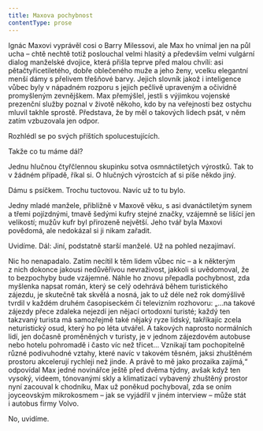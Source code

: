 ```yaml
---
title: Maxova pochybnost
contentType: prose
---
```


Ignác Maxovi vyprávěl cosi o Barry Milessovi, ale Max ho vnímal jen na půl ucha – chtě nechtě totiž poslouchal velmi hlasitý a především velmi vulgární dialog manželské dvojice, která přišla teprve před malou chvílí: asi pětačtyřicetiletého, dobře oblečeného muže a jeho ženy, vcelku elegantní menší dámy s přelivem třešňové barvy. Jejich slovník jakož i inteligence vůbec byly v nápadném rozporu s jejich pečlivě upraveným a očividně promyšleným zevnějškem. Max přemýšlel, jestli s výjimkou vojenské prezenční služby poznal v životě někoho, kdo by na veřejnosti bez ostychu mluvil takhle sprostě. Představa, že by měl o takových lidech psát, v něm zatím vzbuzovala jen odpor.

Rozhlédl se po svých příštích spolucestujících.

Takže co tu máme dál?

Jednu hlučnou čtyřčlennou skupinku sotva osmnáctiletých výrostků. Tak to v žádném případě, říkal si. O hlučných výrostcích ať si píše někdo jiný.

Dámu s psíčkem. Trochu tuctovou. Navíc už to tu bylo.

Jedny mladé manžele, přibližně v Maxově věku, s asi dvanáctiletým synem a třemi pojízdnými, tmavě šedými kufry stejné značky, vzájemně se lišící jen velikostí; mužův kufr byl přirozeně největší. Jeho tvář byla Maxovi povědomá, ale nedokázal si ji nikam zařadit.

Uvidíme. Dál: Jiní, podstatně starší manželé. Už na pohled nezajímaví.

Nic ho nenapadalo. Zatím necítil k těm lidem vůbec nic – a k některým z nich dokonce jakousi nedůvěřivou nevraživost, jakkoli si uvědomoval, že to bezpochyby bude vzájemné. Náhle ho znovu přepadla pochybnost, zda myšlenka napsat román, který se celý odehrává během turistického zájezdu, je skutečně tak skvělá a nosná, jak to už déle než rok domýšlivě tvrdil v každém druhém časopiseckém či televizním rozhovoru: „…na takové zájezdy přece zdaleka nejezdí jen nějací ortodoxní turisté; každý ten takzvaný turista má samozřejmě také nějaký ryze lidský, takříkajíc zcela neturistický osud, který ho po léta utvářel. A takových naprosto normálních lidí, jen dočasně proměněných v turisty, je v jednom zájezdovém autobuse nebo hotelu pohromadě i často víc než třicet… Vznikají tam pochopitelně různé podivuhodné vztahy, které navíc v takovém těsném, jaksi zhuštěném prostoru akcelerují rychleji než jinde. A právě to mě jako prozaika zajímá,“ odpovídal Max jedné novinářce ještě před dvěma týdny, avšak když ten vysoký, videem, tónovanými skly a klimatizací vybavený zhuštěný prostor nyní zacouval k chodníku, Max už poněkud pochyboval, zda se oním joyceovským mikrokosmem – jak se vyjádřil v jiném interview – může stát i autobus firmy Volvo.

No, uvidíme.
